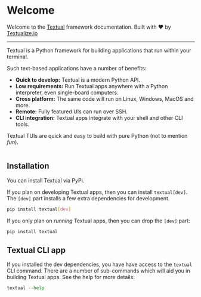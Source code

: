 # Welcome

Welcome to the [Textual](https://github.com/Textualize/textual) framework documentation. Built with ❤️ by [Textualize.io](https://www.textualize.io)

<hr>

Textual is a Python framework for building applications that run within your terminal.

Such text-based applications have a number of benefits:

- **Quick to develop:** Textual is a modern Python API.
- **Low requirements:** Run Textual apps anywhere with a Python interpreter, even single-board computers.
- **Cross platform:** The same code will run on Linux, Windows, MacOS and more.
- **Remote:** Fully featured UIs can run over SSH.
- **CLI integration:** Textual apps integrate with your shell and other CLI tools.

Textual TUIs are quick and easy to build with pure Python (not to mention _fun_).

<!-- TODO: More examples split in to tabs  -->

```{.textual path="docs/examples/demo.py" columns=100 lines=48}

```

## Installation

You can install Textual via PyPi.

If you plan on developing Textual apps, then you can install `textual[dev]`. The `[dev]` part installs a few extra dependencies for development.

```bash
pip install textual[dev]
```

If you only plan on _running_ Textual apps, then you can drop the `[dev]` part:

```bash
pip install textual
```

## Textual CLI app

If you installed the dev dependencies, you have have access to the `textual` CLI command. There are a number of sub-commands which will aid you in building Textual apps. See the help for more details:

```python
textual --help
```
